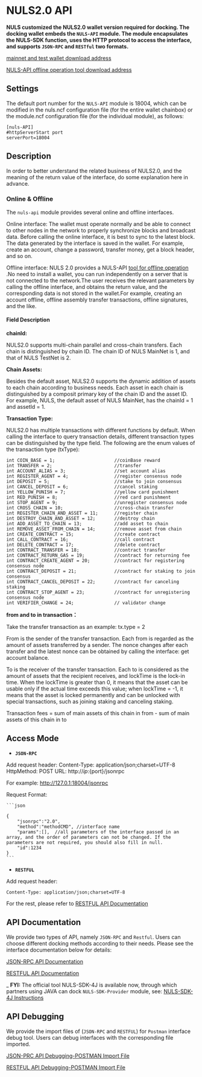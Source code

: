 # NULS2.0 API

**NULS customized the NULS2.0 wallet version required for docking. The docking wallet embeds the `NULS-API` module. The module encapsulates the NULS-SDK function, uses the HTTP protocol to access the interface, and supports `JSON-RPC` and `RESTful` two formats.**

[mainnet and test wallet download address](https://github.com/nuls-io/nuls-v2/releases)

[NULS-API offline operation tool download address](http://nuls-cn.oss-cn-hangzhou.aliyuncs.com/2.1/NULS_API-offline_v2.0.0.tar.gz)

## Settings

The default port number for the `NULS-API` module is 18004, which can be modified in the nuls.ncf configuration file (for the entire wallet chainbox) or the module.ncf configuration file (for the individual module), as follows:

```
[nuls-API]
#httpServerStart port
serverPort=18004
```

## Description

In order to better understand the related business of NULS2.0, and the meaning of the return value of the interface, do some explanation here in advance.

### Online & Offline

The `nuls-api` module provides several online and offline interfaces.

Online interface: The wallet must operate normally and be able to connect to other nodes in the network to properly synchronize blocks and broadcast data. Before calling the online interface, it is best to sync to the latest block. The data generated by the interface is saved in the wallet. For example, create an account, change a password, transfer money, get a block header, and so on.

Offline interface: NULS 2.0 provides a NULS-API [tool for offline operation](http://nuls-cn.oss-cn-hangzhou.aliyuncs.com/2.1/NULS_API-offline_v2.0.0.tar.gz) .No need to install a wallet, you can run independently on a server that is not connected to the network.The user receives the relevant parameters by calling the offline interface, and obtains the return value, and the corresponding data is not stored in the wallet.For example, creating an account offline, offline assembly transfer transactions, offline signatures, and the like.

#### Field Description

**chainId:**

NULS2.0 supports multi-chain parallel and cross-chain transfers. Each chain is distinguished by chain ID. The chain ID of NULS MainNet is 1, and that of NULS TestNet is 2.

**Chain Assets:**

Besides the default asset, NULS2.0 supports the dynamic addition of assets to each chain according to business needs. Each asset in each chain is distinguished by a composit primary key of the chain ID and the asset ID. For example, NULS, the default asset of NULS MainNet, has the chainId = 1 and assetId = 1.

**Transaction Type:**

NULS2.0 has multiple transactions with different functions by default. When calling the interface to query transaction details, different transaction types can be distinguished by the type field. The following are the enum values of the transaction type (txType):

```
int COIN_BASE = 1;						//coinBase reward
int TRANSFER = 2;						//transfer
int ACCOUNT_ALIAS = 3;					//set account alias
int REGISTER_AGENT = 4;					//register consensus node
int DEPOSIT = 5;						//stake to join consensus
int CANCEL_DEPOSIT = 6;					//cancel staking
int YELLOW_PUNISH = 7;					//yellow card punishment
int RED_PUNISH = 8;						//red card punishment
int STOP_AGENT = 9;						//unregister consensus node
int CROSS_CHAIN = 10;					//cross-chain transfer
int REGISTER_CHAIN_AND_ASSET = 11;		//register chain
int DESTROY_CHAIN_AND_ASSET = 12;		//destroy chain
int ADD_ASSET_TO_CHAIN = 13;			//add asset to chain
int REMOVE_ASSET_FROM_CHAIN = 14;		//remove asset from chain
int CREATE_CONTRACT = 15;				//create contract
int CALL_CONTRACT = 16;					//call contract
int DELETE_CONTRACT = 17;				//delete contract
int CONTRACT_TRANSFER = 18;				//contract transfer
int CONTRACT_RETURN_GAS = 19;			//contract for returning fee
int CONTRACT_CREATE_AGENT = 20;			//contract for registering consensus node
int CONTRACT_DEPOSIT = 21;				//contract for staking to join consensus
int CONTRACT_CANCEL_DEPOSIT = 22;		//contract for canceling staking
int CONTRACT_STOP_AGENT = 23;			//contract for unregistering consensus node
int VERIFIER_CHANGE = 24;				// validator change
```

**from and to in transaction：**

Take the transfer transaction as an example: tx.type = 2

From is the sender of the transfer transaction. Each from is regarded as the amount of assets transferred by a sender. The nonce changes after each transfer and the latest nonce can be obtained by calling the interface: get account balance.

To is the receiver of the transfer transaction. Each to is considered as the amount of assets that the recipient receives, and lockTime is the lock-in time. When the lockTime is greater than 0, it means that the asset can be usable only if the actual time exceeds this value; when lockTime = -1, it means that the asset is locked permanently and can be unlocked with special transactions, such as joining staking and canceling staking.

Transaction fees = sum of main assets of this chain in from - sum of main assets of this chain in to


## Access Mode

- **`JSON-RPC`**

Add request header: 
    Content-Type: application/json;charset=UTF-8
     HttpMethod: POST
     URL: http://${ip}:${port}/jsonrpc 

For example: http://127.0.1:18004/jsonrpc

Request Format:

    ```json

    {
        "jsonrpc":"2.0",
        "method":"methodCMD", //interface name
        "params":[],  //all parameters of the interface passed in an array, and the order of parameters can not be changed. If the parameters are not required, you should also fill in null.
        "id":1234
    }
    ```

- **`RESTFUL`**

Add request header:

    Content-Type: application/json;charset=UTF-8

For the rest, please refer to [RESTFUL API Documentation](https://github.com/nuls-io/nuls-v2/blob/master/module/nuls-api/documents/nuls-api_Postman_RESTFUL.json)


## API Documentation

We provide two types of API, namely `JSON-RPC` and `Restful`. Users can choose different docking methods according to their needs. Please see the interface documentation below for details:

[JSON-RPC API Documentation](https://github.com/nuls-io/nuls-v2/blob/master/module/nuls-api/documents/nuls-api_JSONRPC.md)

[RESTFUL API Documentation](https://github.com/nuls-io/nuls-v2/blob/master/module/nuls-api/documents/nuls-api_Postman_RESTFUL.json)

_ **FYI:** The official tool NULS-SDK-4J is available now, through which partners using JAVA can dock `NULS-SDK-Provider` module, see: [NULS-SDK-4J Instructions](https://github.com/nuls-io/nuls-v2-sdk4j/blob/master/README.md)

## API Debugging

We provide the import files of (`JSON-RPC` and `RESTFUL`) for `Postman` interface debug tool. Users can debug interfaces with the corresponding file imported.

[JSON-PRC API Debugging-POSTMAN Import File](https://github.com/nuls-io/nuls-v2/blob/master/module/nuls-api/documents/nuls-api_Postman_JSONRPC.json)

[RESTFUL API Debugging-POSTMAN Import File](https://github.com/nuls-io/nuls-v2/blob/master/module/nuls-api/documents/nuls-api_Postman_RESTFUL.json)